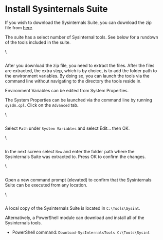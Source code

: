 # Install Sysinternals Suite

If you wish to download the Sysinternals Suite, you can download the zip file from [here](https://docs.microsoft.com/en-us/sysinternals/downloads/sysinternals-suite).

The suite has a select number of Sysinternal tools. See below for a rundown of the tools included in the suite.

\


<figure><img src="https://assets.tryhackme.com/additional/sysinternals/sysint-suite.png" alt=""><figcaption></figcaption></figure>

After you download the zip file, you need to extract the files. After the files are extracted, the extra step, which is by choice, is to add the folder path to the environment variables. By doing so, you can launch the tools via the command line without navigating to the directory the tools reside in.&#x20;

Environment Variables can be edited from System Properties.

The System Properties can be launched via the command line by running `sysdm.cpl`. Click on the `Advanced` tab.&#x20;

\


<figure><img src="https://assets.tryhackme.com/additional/sysinternals/env-variables.png" alt=""><figcaption></figcaption></figure>

Select `Path` under `System Variables` and select Edit... then OK.

\


<figure><img src="https://assets.tryhackme.com/additional/sysinternals/env-variables2.png" alt=""><figcaption></figcaption></figure>

In the next screen select `New` and enter the folder path where the Sysinternals Suite was extracted to. Press OK to confirm the changes.

\


<figure><img src="https://assets.tryhackme.com/additional/sysinternals/env-variables3.png" alt=""><figcaption></figcaption></figure>

Open a new command prompt (elevated) to confirm that the Sysinternals Suite can be executed from any location.

\


<figure><img src="https://assets.tryhackme.com/additional/sysinternals/env-variables4.png" alt=""><figcaption></figcaption></figure>

A local copy of the Sysinternals Suite is located in `C:\Tools\Sysint`.&#x20;

Alternatively, a PowerShell module can download and install all of the Sysinternals tools.&#x20;

* PowerShell command: `Download-SysInternalsTools C:\Tools\Sysint`

